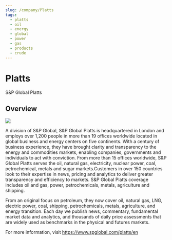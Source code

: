 ```yaml
---
slug: /company/Platts
tags:
  - platts
  - oil
  - energy
  - global
  - power
  - gas
  - products
  - crude
---
```


Platts
============================================================

S&P Global Platts

## Overview

![](/img/data/spplatts.png)

A division of S&P Global, S&P Global Platts is headquartered in London and employs over 1,200 people in more than 19 offices worldwide located in global business and energy centers on five continents. With a century of business experience, they have brought clarity and transparency to the energy and commodities markets, enabling companies, governments and individuals to act with conviction. From more than 15 offices worldwide, S&P Global Platts serves the oil, natural gas, electricity, nuclear power, coal, petrochemical, metals and sugar markets.Customers in over 150 countries look to their expertise in news, pricing and analytics to deliver greater transparency and efficiency to markets. S&P Global Platts coverage includes oil and gas, power, petrochemicals, metals, agriculture and shipping.

From an original focus on petroleum, they now cover oil, natural gas, LNG, electric power, coal, shipping, petrochemicals, metals, agriculture, and energy transition. Each day we publish news, commentary, fundamental market data and analytics, and thousands of daily price assessments that are widely used as benchmarks in the physical and futures markets.

For more information, visit https://www.spglobal.com/platts/en
